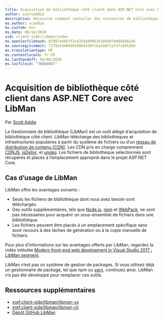 ```yaml
---
title: Acquisition de bibliothèque côté client dans ASP.NET Core avec LibMan
author: scottaddie
description: Découvrez comment installer des ressources de bibliothèque côté client dans un projet ASP.NET Core à l’aide du Gestionnaire de bibliothèque (LibMan).
ms.author: scaddie
ms.custom: mvc
ms.date: 08/14/2018
uid: client-side/libman/index
ms.openlocfilehash: 87987446b7f2c625da90951510e697e06569ba36
ms.sourcegitcommit: 72792e349458190b4158fcbacb87caf3fc605268
ms.translationtype: MT
ms.contentlocale: fr-FR
ms.lasthandoff: 04/06/2020
ms.locfileid: "78664667"
---
```

# <a name="client-side-library-acquisition-in-aspnet-core-with-libman"></a>Acquisition de bibliothèque côté client dans ASP.NET Core avec LibMan

Par [Scott Addie](https://twitter.com/Scott_Addie)

Le Gestionnaire de bibliothèque (LibMan) est un outil allégé d’acquisition de bibliothèque côté client. LibMan télécharge des bibliothèques et infrastructures populaires à partir du système de fichiers ou d’un [réseau de distribution de contenu (CDN)](https://wikipedia.org/wiki/Content_delivery_network). Les CDN pris en charge comprennent [CDNJS](https://cdnjs.com/), [jsDelivr](https://www.jsdelivr.com/), et [unpkg](https://unpkg.com/#/). Les fichiers de bibliothèque sélectionnés sont récupérés et placés à l’emplacement approprié dans le projet ASP.NET Core.

## <a name="libman-use-cases"></a>Cas d’usage de LibMan

LibMan offre les avantages suivants :

* Seuls les fichiers de bibliothèque dont vous avez besoin sont téléchargés.
* Des outils supplémentaires, tels que [Node.js](https://nodejs.org), [npm](https://www.npmjs.com) et [WebPack](https://webpack.js.org), ne sont pas nécessaires pour acquérir un sous-ensemble de fichiers dans une bibliothèque.
* Les fichiers peuvent être placés à un emplacement spécifique sans avoir recours à des tâches de génération ou à la copie manuelle de fichiers.

Pour plus d’informations sur les avantages offerts par LibMan, regardez la vidéo intitulée [Modern front-end web development in Visual Studio 2017 : LibMan segment](https://channel9.msdn.com/Events/Build/2017/B8073#time=43m34s).

LibMan n’est pas un système de gestion de packages. Si vous utilisez déjà un gestionnaire de package, tel que npm ou [yarn](https://yarnpkg.com), continuez ainsi. LibMan n’a pas été développé pour remplacer ces outils.

## <a name="additional-resources"></a>Ressources supplémentaires

* <xref:client-side/libman/libman-vs>
* <xref:client-side/libman/libman-cli>
* [Dépôt GitHub LibMan](https://github.com/aspnet/LibraryManager)
